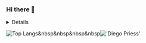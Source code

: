 ### Hi there 👋

<details>
  <br>  
</details>



![Top Langs](https://github-readme-stats.vercel.app/api/top-langs/?username=DiegoPriess&theme=radical)&nbsp&nbsp&nbsp&nbsp!['Diego Priess'](https://github-readme-stats.vercel.app/api?username=DiegoPriess&show_icons=true&theme=radical)

<!--
**DiegoPriess/DiegoPriess** is a ✨ _special_ ✨ repository because its `README.md` (this file) appears on your GitHub profile.

Here are some ideas to get you started:

- 🔭 I’m currently working on ...
- 🌱 I’m currently learning ...
- 👯 I’m looking to collaborate on ...
- 🤔 I’m looking for help with ...
- 💬 Ask me about ...
- 📫 How to reach me: ...
- 😄 Pronouns: ...
- ⚡ Fun fact: ...
-->
